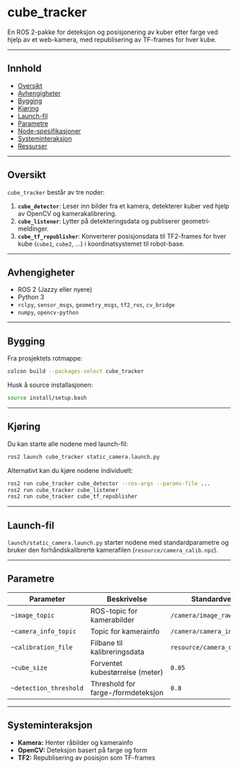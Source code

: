 # cube\_tracker

En ROS 2-pakke for deteksjon og posisjonering av kuber etter farge ved hjelp av et web-kamera, med republisering av TF-frames for hver kube.

---

## Innhold

* [Oversikt](#oversikt)
* [Avhengigheter](#avhengigheter)
* [Bygging](#bygging)
* [Kjøring](#kjøring)
* [Launch-fil](#launch-fil)
* [Parametre](#parametre)
* [Node-spesifikasjoner](#node-spesifikasjoner)
* [Systeminteraksjon](#systeminteraksjon)
* [Ressurser](#ressurser)

---

## Oversikt

`cube_tracker` består av tre noder:

1. **`cube_detector`**: Leser inn bilder fra et kamera, detekterer kuber ved hjelp av OpenCV og kamera­kalibrering.
2. **`cube_listener`**: Lytter på detekterings­data og publiserer geometri­meldinger.
3. **`cube_tf_republisher`**: Konverterer posisjons­data til TF2-frames for hver kube (`cube1`, `cube2`, ...) i koordinatsystemet til robot-base.

---

## Avhengigheter

* ROS 2 (Jazzy eller nyere)
* Python 3
* `rclpy`, `sensor_msgs`, `geometry_msgs`, `tf2_ros`, `cv_bridge`
* `numpy`, `opencv-python`

---

## Bygging

Fra prosjektets rotmappe:

```bash
colcon build --packages-select cube_tracker
```

Husk å source installasjonen:

```bash
source install/setup.bash
```

---

## Kjøring

Du kan starte alle nodene med launch-fil:

```bash
ros2 launch cube_tracker static_camera.launch.py
```

Alternativt kan du kjøre nodene individuelt:

```bash
ros2 run cube_tracker cube_detector --ros-args --params-file ...
ros2 run cube_tracker cube_listener
ros2 run cube_tracker cube_tf_republisher
```

---

## Launch-fil

`launch/static_camera.launch.py` starter nodene med standard­parametre og bruker den forhåndskalibrerte kamera­filen (`resource/camera_calib.npz`).

---

## Parametre

| Parameter              | Beskrivelse                        | Standardverdi               |
| ---------------------- | ---------------------------------- | --------------------------- |
| `~image_topic`         | ROS-topic for kamera­bilder        | `/camera/image_raw`         |
| `~camera_info_topic`   | Topic for kamera­info              | `/camera/camera_info`       |
| `~calibration_file`    | Filbane til kalibreringsdata       | `resource/camera_calib.npz` |
| `~cube_size`           | Forventet kubestørrelse (meter)    | `0.05`                      |
| `~detection_threshold` | Threshold for farge-/formdeteksjon | `0.8`                       |

---

## Systeminteraksjon

* **Kamera:** Henter råbilder og kamerainfo
* **OpenCV:** Deteksjon basert på farge og form
* **TF2:** Republisering av posisjon som TF-frames
